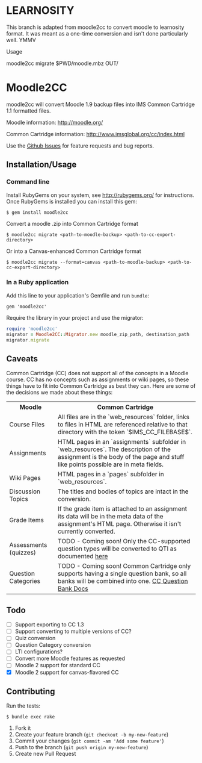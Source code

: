 # LEARNOSITY

This branch is adapted from moodle2cc to convert moodle to learnosity format.  It was meant as a one-time
conversion and isn't done particularly well.  YMMV

Usage

  moodle2cc migrate $PWD/moodle.mbz OUT/



# Moodle2CC

moodle2cc will convert Moodle 1.9 backup files into IMS Common Cartridge 1.1
formatted files. 

Moodle information: http://moodle.org/

Common Cartridge information: http://www.imsglobal.org/cc/index.html

Use the [Github Issues](https://github.com/instructure/moodle2cc/issues?state=open)
for feature requests and bug reports.

## Installation/Usage

### Command line
Install RubyGems on your system, see http://rubygems.org/ for instructions.
Once RubyGems is installed you can install this gem:

    $ gem install moodle2cc

Convert a moodle .zip into Common Cartridge format

    $ moodle2cc migrate <path-to-moodle-backup> <path-to-cc-export-directory>

Or into a Canvas-enhanced Common Cartridge format

    $ moodle2cc migrate --format=canvas <path-to-moodle-backup> <path-to-cc-export-directory>

### In a Ruby application

Add this line to your application's Gemfile and run `bundle`:

    gem 'moodle2cc'

Require the library in your project and use the migrator:

```ruby
require 'moodle2cc'
migrator = Moodle2CC::Migrator.new moodle_zip_path, destination_path
migrator.migrate
```

## Caveats

Common Cartridge (CC) does not support all of the concepts in a Moodle course. 
CC has no concepts such as assignments or wiki pages, so these things have to
fit into Common Cartridge as best they can. Here are some of the decisions we 
made about these things:

<table>
  <tr>
    <th>Moodle</th>
    <th>Common Cartridge</th>
  </tr>
  <tr>
    <td>Course Files</td>
    <td>All files are in the `web_resources` folder, links to files in HTML are 
    referenced relative to that directory with the token `$IMS_CC_FILEBASE$`.</td>
  </tr>
  <tr>
    <td>Assignments</td>
    <td>HTML pages in an `assignments` subfolder in `web_resources`. The description 
    of the assignment is the body of the page and stuff like points possible are
    in meta fields.</td>
  </tr>
  <tr>
    <td>Wiki Pages</td>
    <td>HTML pages in a `pages` subfolder in `web_resources`.</td>
  </tr>
  <tr>
    <td>Discussion Topics</td>
    <td>The titles and bodies of topics are intact in the conversion.</td>
  </tr>
  <tr>
    <td>Grade Items</td>
    <td>If the grade item is attached to an assignment its data will be in the
    meta data of the assignment's HTML page. Otherwise it isn't currently converted.</td>
  </tr>
  <tr>
    <td>Assessments (quizzes)</td>
    <td>TODO - Coming soon! Only the CC-supported question types will be converted
    to QTI as documented <a href="http://www.imsglobal.org/cc/ccv1p1/imscc_profilev1p1-Implementation.html#_Toc285616469">here</a> </td>
  </tr>
  <tr>
    <td>Question Categories</td>
    <td>TODO - Coming soon! Common Cartridge only supports having a single question bank, so all banks
    will be combined into one. <a href="http://www.imsglobal.org/cc/ccv1p1/imscc_profilev1p1-Implementation.html#_Toc285616457">CC Question Bank Docs</a> </td>
  </tr>
</table>

## Todo

- [ ] Support exporting to CC 1.3
- [ ] Support converting to multiple versions of CC?
- [ ] Quiz conversion
- [ ] Question Category conversion
- [ ] LTI configurations?
- [ ] Convert more Moodle features as requested
- [ ] Moodle 2 support for standard CC
- [x] Moodle 2 support for canvas-flavored CC

## Contributing

Run the tests:

    $ bundle exec rake

1. Fork it
2. Create your feature branch (`git checkout -b my-new-feature`)
3. Commit your changes (`git commit -am 'Add some feature'`)
4. Push to the branch (`git push origin my-new-feature`)
5. Create new Pull Request
